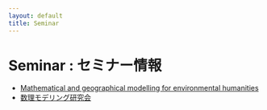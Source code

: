 ```yaml
---
layout: default
title: Seminar
---
```



# Seminar : セミナー情報

- [Mathematical and geographical modelling for environmental humanities](http://dlpweb.ed.kagawa-u.ac.jp/mathgeomodel/)
- [数理モデリング研究会](https://s-shinomoto.com/mathmodel/mathmodelworkshops.htm)
